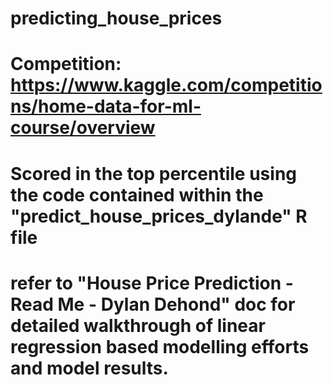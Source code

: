 # predicting_house_prices
# Competition: https://www.kaggle.com/competitions/home-data-for-ml-course/overview
# Scored in the top percentile using the code contained within the "predict_house_prices_dylande" R file
# refer to "House Price Prediction - Read Me - Dylan Dehond" doc for detailed walkthrough of linear regression based modelling efforts and model results.
